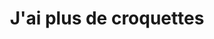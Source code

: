 ---
title: "J'ai plus de croquettes"
url: /aubiere/jai-plus-de-croquettes/
shop: animal de compagnie
---